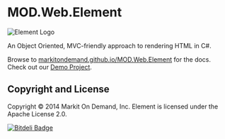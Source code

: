 ﻿# MOD.Web.Element

![Element Logo](http://markitondemand.github.io/MOD.Web.Element/Content/img/logo.png)

An Object Oriented, MVC-friendly approach to rendering HTML in C#.

Browse to [markitondemand.github.io/MOD.Web.Element](http://markitondemand.github.io/MOD.Web.Element/) for the docs. Check out our [Demo Project](https://github.com/markitondemand/ElementDemo).


## Copyright and License

Copyright &copy; 2014 Markit On Demand, Inc. Element is licensed under the Apache License 2.0.


[![Bitdeli Badge](https://d2weczhvl823v0.cloudfront.net/markitondemand/mod.web.element/trend.png)](https://bitdeli.com/free "Bitdeli Badge")

